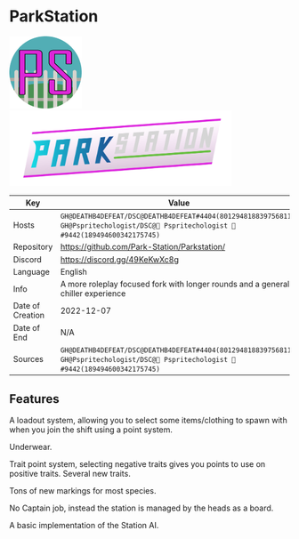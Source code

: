 # ParkStation

<img src="icon.png" width=130>
<img src="logo.svg" width=400>

| Key  | Value |
| ------------- | ------------- |
| Hosts | `GH@DEATHB4DEFEAT/DSC@DEATHB4DEFEAT#4404(801294818839756811)`, `GH@Pspritechologist/DSC@🦆 Pspritechologist 🦆#9442(189494600342175745)` |
| Repository  | https://github.com/Park-Station/Parkstation/ |
| Discord  |  https://discord.gg/49KeKwXc8g |
| Language | English |
| Info | A more roleplay focused fork with longer rounds and a generally chiller experience  |
| Date of Creation | 2022-12-07 |
| Date of End | N/A |
| Sources | `GH@DEATHB4DEFEAT/DSC@DEATHB4DEFEAT#4404(801294818839756811)`, `GH@Pspritechologist/DSC@🦆 Pspritechologist 🦆#9442(189494600342175745)` |

## Features

A loadout system, allowing you to select some items/clothing to spawn with when you join the shift using a point system.

Underwear.

Trait point system, selecting negative traits gives you points to use on positive traits.
Several new traits.

Tons of new markings for most species.

No Captain job, instead the station is managed by the heads as a board.

A basic implementation of the Station AI.
